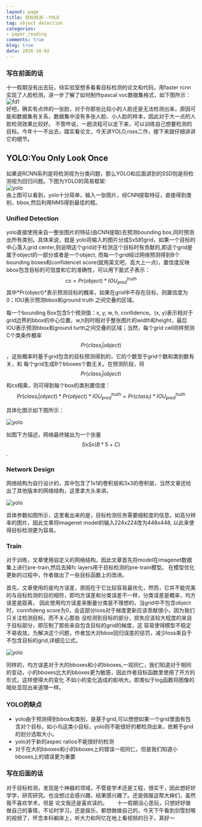 ```yaml
---
layout: page
title: 目标检测--YOLO
tag: object detection
categories: 
- paper_reading
comments: true
blog: true
data: 2016-10-02
---
```


### 写在前面的话　　
十一假期没有出去玩，待实验室想多看看目标检测的论文和代码，用faster rcnn实现了人脸检测，进一步了解了如何制作pascal voc数据集格式，如下图所示：　　
![fd1]({{site.postimg}}/object_detection/yolo/fd1.png)  
好吧，确实有点帅的一张脸，对于你那些比较小的人脸还是无法检测出来，原因可能和数据集有关系，数据集中没有多张人脸、小人脸的样本，因此对于大一点的人脸检测效果比较好。
不管咋说，一趟流程可以走下来，可以训练自己想要检测的目标。今年十一不出去，踏实看论文，今天讲YOLO,ross二作，接下来就仔细讲讲它的细节。　　

## YOLO:You Only Look Once  
如果说RCNN系列是将检测视为分类问题，那么YOLO和后面讲到的SSD则是将检测视为回归问题。下图为YOLO的简易框架:  
![yolo]({{site.postimg}}/object_detection/yolo/yolo)  
由上图可以看到，yolo十分简单，输入一张图片，经CNN提取特征，直接得到类别，bbox,然后利用NMS得到最佳的框。　　

### Unified Detection  

yolo直接使用来自一整张图片的特征(由CNN提取)去预测bounding box,同时预测出所有类别。具体来说，就是
yolo将输入的图片分成SxS的grid，如果一个目标的中心落入grid center,则说明这个grid对于检测这个目标时有贡献的,即这个grid是属于object的一部分或者是一个object,
而每一个grid经过网络预测得到B个bounding boxes和confidencet score(就用英文吧，高大上一点)，置信度反映bbox包含目标的可信度和它的准确性，可以用下面式子表示：
$$cs = Pr(object)*IOU^{truth}_{pred}$$其中*Pr(object)*表示预测目标的概率，如果在grid中不存在目标，则置信度为0；IOU表示预测bbox和ground truth 之间交叠的区域。　　

每一个bounding Box包含5个预测值：x, y, w, h, confidence。(x, y)表示相对于grid边界的bbox的中心位置，w,h则时相对于整张图片的width和height，最后IOU表示预测bbox和ground
turth之间交叠的区域；当然，每个grid cell同样预测C个类条件概率$$Pr(class_{i}|object)$$，这些概率时基于grid包含的目标预测得到的，它的个数至于grid个数和类别数有关，和
每个grid生成B个bboxes个数无关。在预测阶段，将$$Pr(class_{i}|object)$$和cs相乘，则可得到每个box的类别置信度：　　
$$\begin{equation}
Pr(class_{i}|object)*Pr(object)*IOU_{pred}^{truth}=Pr(class_{i})*IOU_{pred}^{truth}
\end{equation}$$  

具体化图示如下图所示：　　

![yolo]({{site.postimg}}/object_detection/yolo/yolo1)  

如图下方描述，网络最终输出为一个张量$$SxSx(B*5+C)$$.  

### Network Design  

网络结构为自行设计的，其中包含了1x1的卷积层和3x3的卷积层，当然文章还给出了其他版本的网络结构，这里拿大头来讲。　　

![yolo]({{site.postimg}}/object_detection/yolo/yolo2)  

具体参数如图所示，这里看出来的是，目标检测任务需要细粒度的信息，如高分辨率的图片，因此文章将imagenet model的输入224x224改为448x448,
以此来使得目标检测更为容易。　　　

### Train  

对于训练，文章使用自定义的网络结构，因此文章首先将model在imagenet数据集上进行pre-train,然后去掉fc layers用于目标检测的pre-train模型。
在模型优化更新的过程中，作者做出了一些目标函数上的改进。　　

首先，文章使用的是均方误差，原因在于它比较容易最优化，然而，它并不能完美的与目标检测的目的相符，即均方误差和分类误差不一样，分类误差是概率，均方误差是距离，
因此使用均方误差来衡量分类是不理想的，当grid中不包含object时，connfideng score为0，会这部分loss对于梯度更新应该贡献很小，因为我们只关注检测目标，而不关心那些
没检测到目标的部分，损失应该较大程度的来自于目标部分，即压制了那些来自包含目标的grid的梯度，这
容易使得模型不稳定不易收敛。为解决这个问题，作者加大对bbox回归误差的惩罚，减少loss来自于不包含目标的grid,详细见公式。　　

![yolo]({{site.postimg}}/object_detection/yolo/yolo3)  

同样的，均方误差对于大的bboxes和小的bboxes,一视同仁，我们知道对于相同的变动，小的bboxes比大的bboxes更为敏感，因此作者目标函数里使用了开方的形式，这样使得大的变化
不如小的变化造成的影响大。即类似于log函数将图像的暗处显现出来道理一样。

### YOLO的缺点　　

* yolo由于预测得到bbox和类别，是基于grid,可以想想如果一个grid里面有包含对个目标，如小鸟这类小目标，yolo则不能很好的都检测出来，依赖于grid的划分选取大小。
* yolo对于新的aspec ratios不能很好的检测
* 对于在大的bboxes和小的bboxes上的错误一视同仁，但是我们知道小bboxes上的错误更为重要　　

### 写在后面的话　　

对于目标检测，发现是个神器的领域，不管是学术还是工程，很实干，因此想好好学学，研究研究。也没想过会感兴趣，结果感兴趣了。还是佩服这帮大婶们，虽然我不喜欢学术，但是
论文我还是喜欢读的。　　
十一假期没心思玩，只想好好做做自己的事情，不论时学习，还是娱乐，都想做做自己的，今天下午看到剑雪封喉的视频了，怀念本科躺床上，听大力和阿忆在地上看视频的日子，真好～
